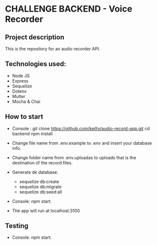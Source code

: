 # CHALLENGE BACKEND - Voice Recorder

## Project description

This is the repository for an audio recorder API.

## Technologies used:

- Node JS
- Express
- Sequelize
- Dotenv
- Multer
- Mocha & Chai

## How to start

- Console : git clone https://github.com/keilty/audio-record-app.git
            cd backend
            npm install
            
- Change file name from .env.example to .env and insert your database info.
- Change folder name from .env.uploadas to uploads that is the destination of the record files.

- Generate de database:
    * sequelize db:create
    * sequelize db:migrate
    * sequelize db:seed:all

- Console: npm start.
- The app will run at localhost:3100

## Testing

- Console: npm start.

